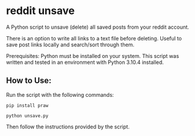 # reddit unsave
A Python script to unsave (delete) all saved posts from your reddit account.

There is an option to write all links to a text file before deleting.
Useful to save post links locally and search/sort through them.

Prerequisites: Python must be installed on your system.
This script was written and tested in an environment with Python 3.10.4 installed.

## How to Use:
Run the script with the following commands:
```console
pip install praw
```
```console
python unsave.py
```
Then follow the instructions provided by the script.
